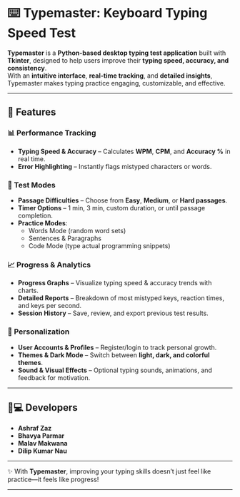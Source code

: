 # ⌨️ Typemaster: Keyboard Typing Speed Test  

**Typemaster** is a **Python-based desktop typing test application** built with **Tkinter**, designed to help users improve their **typing speed, accuracy, and consistency**.  
With an **intuitive interface**, **real-time tracking**, and **detailed insights**, Typemaster makes typing practice engaging, customizable, and effective.  

***

## 🚀 Features  

### 📊 Performance Tracking  
- **Typing Speed & Accuracy** – Calculates **WPM**, **CPM**, and **Accuracy %** in real time.  
- **Error Highlighting** – Instantly flags mistyped characters or words.  

### 📖 Test Modes  
- **Passage Difficulties** – Choose from **Easy**, **Medium**, or **Hard passages**.  
- **Timer Options** – 1 min, 3 min, custom duration, or until passage completion.  
- **Practice Modes**:  
  - Words Mode (random word sets)  
  - Sentences & Paragraphs  
  - Code Mode (type actual programming snippets)  

### 📈 Progress & Analytics  
- **Progress Graphs** – Visualize typing speed & accuracy trends with charts.  
- **Detailed Reports** – Breakdown of most mistyped keys, reaction times, and keys per second.  
- **Session History** – Save, review, and export previous test results.  

### 🎨 Personalization  
- **User Accounts & Profiles** – Register/login to track personal growth.  
- **Themes & Dark Mode** – Switch between **light, dark, and colorful themes**.  
- **Sound & Visual Effects** – Optional typing sounds, animations, and feedback for motivation.  

***

## 👩💻 Developers  
- **Ashraf Zaz**  
- **Bhavya Parmar**  
- **Malav Makwana**  
- **Dilip Kumar Nau**  

***

✨ With **Typemaster**, improving your typing skills doesn’t just feel like practice—it feels like progress!  

***